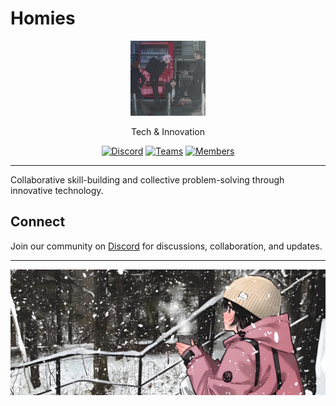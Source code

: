 # Homies

<div align="center">
  <img src="assets/logo.png" alt="Homies Logo" width="120" height="120" />
  
  <p>Tech & Innovation</p>
  
  [![Discord][discord-shield]][discord-url]
  [![Teams][teams-shield]][teams-url]
  [![Members][members-shield]][members-url]
</div>

---

Collaborative skill-building and collective problem-solving through innovative technology.

## Connect

Join our community on [Discord][discord-url] for discussions, collaboration, and updates.

---

<div align="center">
  <img src="assets/footer.png" alt="Footer" />
</div>

<!-- MARKDOWN LINKS & IMAGES -->
[discord-shield]: https://img.shields.io/discord/1313767817996402698?logo=discord&logoColor=white&label=discord&color=4d3dff
[discord-url]: https://discord.com/invite/HP2YPGSrWU
[teams-shield]: https://img.shields.io/badge/teams-1-blue?logo=github&logoColor=white
[teams-url]: https://github.com/orgs/homies-tech-innovation/teams
[members-shield]: https://img.shields.io/badge/members-10+-green?logo=github&logoColor=white
[members-url]: https://github.com/orgs/homies-tech-innovation/people
